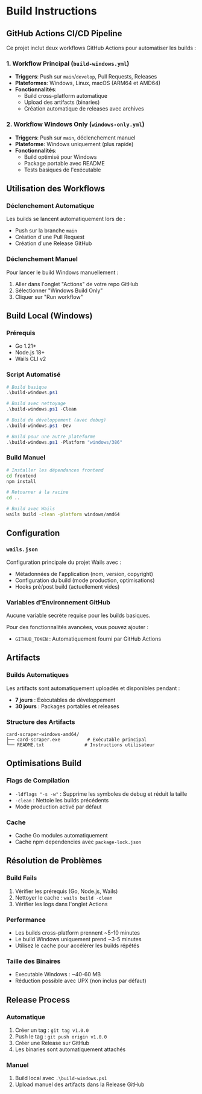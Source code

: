 # Build Instructions

## GitHub Actions CI/CD Pipeline

Ce projet inclut deux workflows GitHub Actions pour automatiser les builds :

### 1. Workflow Principal (`build-windows.yml`)
- **Triggers**: Push sur `main`/`develop`, Pull Requests, Releases
- **Plateformes**: Windows, Linux, macOS (ARM64 et AMD64)
- **Fonctionnalités**:
  - Build cross-platform automatique
  - Upload des artifacts (binaries)
  - Création automatique de releases avec archives

### 2. Workflow Windows Only (`windows-only.yml`)
- **Triggers**: Push sur `main`, déclenchement manuel
- **Plateforme**: Windows uniquement (plus rapide)
- **Fonctionnalités**:
  - Build optimisé pour Windows
  - Package portable avec README
  - Tests basiques de l'exécutable

## Utilisation des Workflows

### Déclenchement Automatique
Les builds se lancent automatiquement lors de :
- Push sur la branche `main`
- Création d'une Pull Request
- Création d'une Release GitHub

### Déclenchement Manuel
Pour lancer le build Windows manuellement :
1. Aller dans l'onglet "Actions" de votre repo GitHub
2. Sélectionner "Windows Build Only"
3. Cliquer sur "Run workflow"

## Build Local (Windows)

### Prérequis
- Go 1.21+
- Node.js 18+
- Wails CLI v2

### Script Automatisé
```powershell
# Build basique
.\build-windows.ps1

# Build avec nettoyage
.\build-windows.ps1 -Clean

# Build de développement (avec debug)
.\build-windows.ps1 -Dev

# Build pour une autre plateforme
.\build-windows.ps1 -Platform "windows/386"
```

### Build Manuel
```bash
# Installer les dépendances frontend
cd frontend
npm install

# Retourner à la racine
cd ..

# Build avec Wails
wails build -clean -platform windows/amd64
```

## Configuration

### `wails.json`
Configuration principale du projet Wails avec :
- Métadonnées de l'application (nom, version, copyright)
- Configuration du build (mode production, optimisations)
- Hooks pré/post build (actuellement vides)

### Variables d'Environnement GitHub
Aucune variable secrète requise pour les builds basiques.

Pour des fonctionnalités avancées, vous pouvez ajouter :
- `GITHUB_TOKEN` : Automatiquement fourni par GitHub Actions

## Artifacts

### Builds Automatiques
Les artifacts sont automatiquement uploadés et disponibles pendant :
- **7 jours** : Exécutables de développement
- **30 jours** : Packages portables et releases

### Structure des Artifacts
```
card-scraper-windows-amd64/
├── card-scraper.exe          # Exécutable principal
└── README.txt               # Instructions utilisateur
```

## Optimisations Build

### Flags de Compilation
- `-ldflags "-s -w"` : Supprime les symboles de debug et réduit la taille
- `-clean` : Nettoie les builds précédents
- Mode production activé par défaut

### Cache
- Cache Go modules automatiquement
- Cache npm dependencies avec `package-lock.json`

## Résolution de Problèmes

### Build Fails
1. Vérifier les prérequis (Go, Node.js, Wails)
2. Nettoyer le cache : `wails build -clean`
3. Vérifier les logs dans l'onglet Actions

### Performance
- Les builds cross-platform prennent ~5-10 minutes
- Le build Windows uniquement prend ~3-5 minutes
- Utilisez le cache pour accélérer les builds répétés

### Taille des Binaires
- Executable Windows : ~40-60 MB
- Réduction possible avec UPX (non inclus par défaut)

## Release Process

### Automatique
1. Créer un tag : `git tag v1.0.0`
2. Push le tag : `git push origin v1.0.0`
3. Créer une Release sur GitHub
4. Les binaries sont automatiquement attachés

### Manuel
1. Build local avec `.\build-windows.ps1`
2. Upload manuel des artifacts dans la Release GitHub